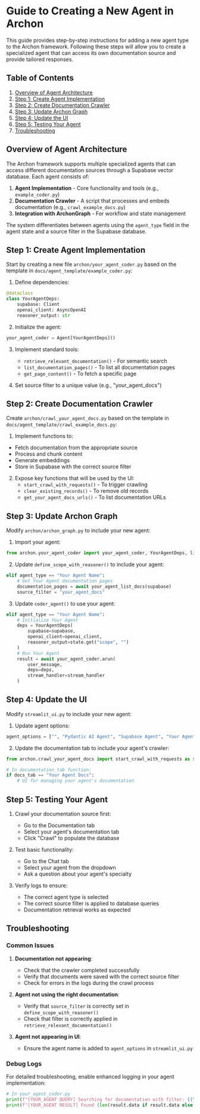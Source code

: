 # Guide to Creating a New Agent in Archon

This guide provides step-by-step instructions for adding a new agent type to the Archon framework. Following these steps will allow you to create a specialized agent that can access its own documentation source and provide tailored responses.

## Table of Contents

1. [Overview of Agent Architecture](#overview-of-agent-architecture)
2. [Step 1: Create Agent Implementation](#step-1-create-agent-implementation)
3. [Step 2: Create Documentation Crawler](#step-2-create-documentation-crawler)
4. [Step 3: Update Archon Graph](#step-3-update-archon-graph)
5. [Step 4: Update the UI](#step-4-update-the-ui)
6. [Step 5: Testing Your Agent](#step-5-testing-your-agent)
7. [Troubleshooting](#troubleshooting)

## Overview of Agent Architecture

The Archon framework supports multiple specialized agents that can access different documentation sources through a Supabase vector database. Each agent consists of:

1. **Agent Implementation** - Core functionality and tools (e.g., `example_coder.py`)
2. **Documentation Crawler** - A script that processes and embeds documentation (e.g., `crawl_example_docs.py`)
3. **Integration with ArchonGraph** - For workflow and state management

The system differentiates between agents using the `agent_type` field in the agent state and a source filter in the Supabase database.

## Step 1: Create Agent Implementation

Start by creating a new file `archon/your_agent_coder.py` based on the template in `docs/agent_template/example_coder.py`:

1. Define dependencies:
```python
@dataclass
class YourAgentDeps:
    supabase: Client
    openai_client: AsyncOpenAI
    reasoner_output: str
```

2. Initialize the agent:
```python
your_agent_coder = Agent[YourAgentDeps]()
```

3. Implement standard tools:
   - `retrieve_relevant_documentation()` - For semantic search
   - `list_documentation_pages()` - To list all documentation pages
   - `get_page_content()` - To fetch a specific page

4. Set source filter to a unique value (e.g., "your_agent_docs")

## Step 2: Create Documentation Crawler

Create `archon/crawl_your_agent_docs.py` based on the template in `docs/agent_template/crawl_example_docs.py`:

1. Implement functions to:
<!-- currently using requests but need to start using crawl4ai see https://pypi.org/project/Crawl4AI/ and use crawl4ai_example_docs.py -->
   - Fetch documentation from the appropriate source  
   - Process and chunk content
   - Generate embeddings
   - Store in Supabase with the correct source filter

2. Expose key functions that will be used by the UI:
   - `start_crawl_with_requests()` - To trigger crawling
   - `clear_existing_records()` - To remove old records
   - `get_your_agent_docs_urls()` - To list documentation URLs

## Step 3: Update Archon Graph

Modify `archon/archon_graph.py` to include your new agent:

1. Import your agent:
```python
from archon.your_agent_coder import your_agent_coder, YourAgentDeps, list_documentation_pages_helper as your_agent_list_docs
```

2. Update `define_scope_with_reasoner()` to include your agent:
```python
elif agent_type == "Your Agent Name":
    # Get Your Agent documentation pages
    documentation_pages = await your_agent_list_docs(supabase)
    source_filter = "your_agent_docs"
```

3. Update `coder_agent()` to use your agent:
```python
elif agent_type == "Your Agent Name":
    # Initialize Your Agent
    deps = YourAgentDeps(
        supabase=supabase,
        openai_client=openai_client,
        reasoner_output=state.get("scope", "")
    )
    # Run Your Agent
    result = await your_agent_coder.arun(
        user_message,
        deps=deps,
        stream_handler=stream_handler
    )
```

## Step 4: Update the UI

Modify `streamlit_ui.py` to include your new agent:

1. Update agent options:
```python
agent_options = ["", "Pydantic AI Agent", "Supabase Agent", "Your Agent Name"]
```

2. Update the documentation tab to include your agent's crawler:
```python
from archon.crawl_your_agent_docs import start_crawl_with_requests as start_your_agent_crawl, clear_existing_records as clear_your_agent_records

# In documentation_tab function:
if docs_tab == "Your Agent Docs":
    # UI for managing your agent's documentation
```

## Step 5: Testing Your Agent

1. Crawl your documentation source first:
   - Go to the Documentation tab
   - Select your agent's documentation tab
   - Click "Crawl" to populate the database

2. Test basic functionality:
   - Go to the Chat tab
   - Select your agent from the dropdown
   - Ask a question about your agent's specialty

3. Verify logs to ensure:
   - The correct agent type is selected
   - The correct source filter is applied to database queries
   - Documentation retrieval works as expected

## Troubleshooting

### Common Issues

1. **Documentation not appearing**:
   - Check that the crawler completed successfully
   - Verify that documents were saved with the correct source filter
   - Check for errors in the logs during the crawl process

2. **Agent not using the right documentation**:
   - Verify that `source_filter` is correctly set in `define_scope_with_reasoner()`
   - Check that filter is correctly applied in `retrieve_relevant_documentation()`

3. **Agent not appearing in UI**:
   - Ensure the agent name is added to `agent_options` in `streamlit_ui.py`

### Debug Logs

For detailed troubleshooting, enable enhanced logging in your agent implementation:

```python
# In your_agent_coder.py
print(f"[YOUR_AGENT QUERY] Searching for documentation with filter: {{\"source\": \"your_agent_docs\"}}")
print(f"[YOUR_AGENT RESULT] Found {len(result.data if result.data else [])} matching documents")
``` 